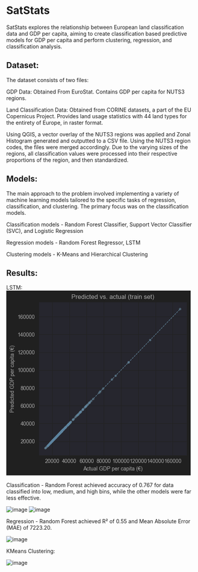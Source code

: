 # SatStats
SatStats explores the relationship between European land classification data and GDP per capita, aiming to create classification based predictive models for GDP per capita and perform clustering, regression, and classification analysis.

## Dataset: 
The dataset consists of two files:

GDP Data: Obtained From EuroStat. Contains GDP per capita for NUTS3 regions. 

Land Classification Data: Obtained from CORINE datasets, a part of the EU Copernicus Project. Provides land usage statistics with 44 land types for the entirety of Europe, in raster format.

Using QGIS, a vector overlay of the NUTS3 regions was applied and Zonal Histogram generated and outputted to a CSV file. Using the NUTS3 region codes, the files were merged accordingly. Due to the varying sizes of the regions, all classification values were processed into their respective proportions of the region, and then standardized.

## Models:
The main approach to the problem involved implementing a variety of machine learning models tailored to the specific tasks of regression, classification, and clustering. The primary focus was on the classification models.

Classification models - Random Forest Classifier, Support Vector Classifier (SVC), and Logistic Regression

Regression models - Random Forest Regressor, LSTM

Clustering models - K-Means and Hierarchical Clustering

## Results:

LSTM:
![image](data/assets/img.png)

Classification - Random Forest achieved accuracy of 0.767 for data classified into low, medium, and high bins, while the other models were far less effective.

![image](https://github.com/user-attachments/assets/1a3c1d6f-269e-449c-9a20-3cffa088cb95)
![image](https://github.com/user-attachments/assets/209577a1-18d6-40c9-aae9-db614cf23d4c)


Regression - Random Forest achieved R² of 0.55 and Mean Absolute Error (MAE) of 7223.20.

![image](https://github.com/user-attachments/assets/64d969c1-e9c5-4c1e-bed4-ba7c20571772)

KMeans Clustering:

![image](https://github.com/user-attachments/assets/64752ed9-7846-4916-bb4c-9ae249bd0d3a)

